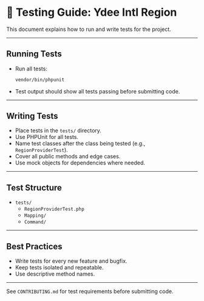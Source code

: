 # 🧪 Testing Guide: Ydee Intl Region

This document explains how to run and write tests for the project.

---

## Running Tests

- Run all tests:
  ```bash
  vendor/bin/phpunit
  ```
- Test output should show all tests passing before submitting code.

---

## Writing Tests
- Place tests in the `tests/` directory.
- Use PHPUnit for all tests.
- Name test classes after the class being tested (e.g., `RegionProviderTest`).
- Cover all public methods and edge cases.
- Use mock objects for dependencies where needed.

---

## Test Structure
- `tests/`
  - `RegionProviderTest.php`
  - `Mapping/`
  - `Command/`

---

## Best Practices
- Write tests for every new feature and bugfix.
- Keep tests isolated and repeatable.
- Use descriptive method names.

---

See `CONTRIBUTING.md` for test requirements before submitting code. 